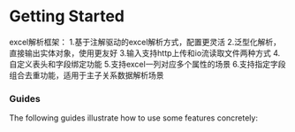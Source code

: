 # Getting Started
excel解析框架：
	1.基于注解驱动的excel解析方式，配置更灵活
	2.泛型化解析，直接输出实体对象，使用更友好
	3.输入支持http上传和io流读取文件两种方式
	4.自定义表头和字段绑定功能
	5.支持excel一列对应多个属性的场景
	6.支持指定字段组合去重功能，适用于主子关系数据解析场景

### Guides
The following guides illustrate how to use some features concretely:
